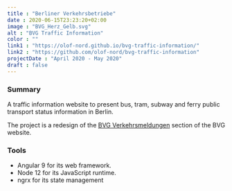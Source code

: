 ```yaml
---
title : "Berliner Verkehrsbetriebe"
date : 2020-06-15T23:23:20+02:00
image : "BVG_Herz_Gelb.svg"
alt : "BVG Traffic Information"
color : ""
link1 : "https://olof-nord.github.io/bvg-traffic-information/"
link2 : "https://github.com/olof-nord/bvg-traffic-information"
projectDate : "April 2020 - May 2020"
draft : false
---
```


### Summary

A traffic information website to present bus, tram, subway and ferry public transport status information in Berlin.

The project is a redesign of the [BVG Verkehrsmeldungen](https://www.bvg.de/de/Fahrinfo/Verkehrsmeldungen) section of the BVG website.

### Tools

* Angular 9 for its web framework.
* Node 12 for its JavaScript runtime.
* ngrx for its state management

